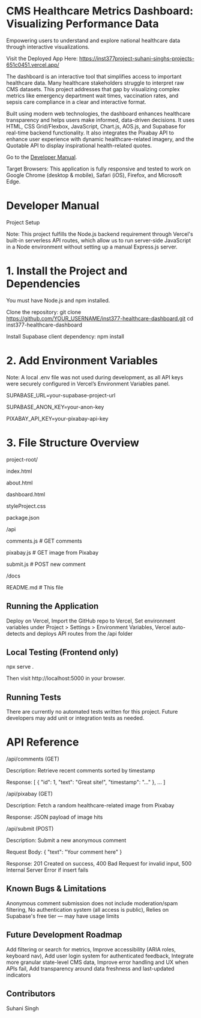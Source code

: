 # CMS Healthcare Metrics Dashboard: Visualizing Performance Data

Empowering users to understand and explore national healthcare data through interactive visualizations.

Visit the Deployed App Here: https://inst377project-suhani-singhs-projects-651c0451.vercel.app/

  The dashboard is an interactive tool that simplifies access to important healthcare data. Many healthcare stakeholders struggle to interpret raw CMS datasets. This project addresses that gap by visualizing complex metrics like emergency department wait times, vaccination rates, and sepsis care compliance in a clear and interactive format.

  Built using modern web technologies, the dashboard enhances healthcare transparency and helps users make informed, data-driven decisions. It uses HTML, CSS Grid/Flexbox, JavaScript, Chart.js, AOS.js, and Supabase for real-time backend functionality. It also integrates the Pixabay API to enhance user experience with dynamic healthcare-related imagery, and the Quotable API to display inspirational health-related quotes.

Go to the [Developer Manual](#developer-manual).

Target Browsers: This application is fully responsive and tested to work on Google Chrome (desktop & mobile), Safari (iOS), Firefox, and Microsoft Edge.

# Developer Manual

Project Setup

Note: This project fulfills the Node.js backend requirement through Vercel's built-in serverless API routes, which allow us to run server-side JavaScript in a Node environment without setting up a manual Express.js server.

# 1. Install the Project and Dependencies

You must have Node.js and npm installed.

Clone the repository: git clone https://github.com/YOUR_USERNAME/inst377-healthcare-dashboard.git
cd inst377-healthcare-dashboard

Install Supabase client dependency: npm install

# 2. Add Environment Variables

Note: A local .env file was not used during development, as all API keys were securely configured in Vercel’s Environment Variables panel.

SUPABASE_URL=your-supabase-project-url

SUPABASE_ANON_KEY=your-anon-key

PIXABAY_API_KEY=your-pixabay-api-key

# 3. File Structure Overview

project-root/

index.html

about.html

dashboard.html

styleProject.css

package.json

/api

comments.js       # GET comments

pixabay.js        # GET image from Pixabay

submit.js         # POST new comment

/docs

README.md         # This file

## Running the Application
Deploy on Vercel, Import the GitHub repo to Vercel, Set environment variables under Project > Settings > Environment Variables, Vercel auto-detects and deploys API routes from the /api folder

## Local Testing (Frontend only)

npx serve .

Then visit http://localhost:5000 in your browser.

## Running Tests

There are currently no automated tests written for this project. Future developers may add unit or integration tests as needed.

# API Reference

/api/comments (GET)

Description: Retrieve recent comments sorted by timestamp

Response: [
  { "id": 1, "text": "Great site!", "timestamp": "..." },
  ...
]

/api/pixabay (GET)

Description: Fetch a random healthcare-related image from Pixabay

Response: JSON payload of image hits

/api/submit (POST)

Description: Submit a new anonymous comment

Request Body: {
  "text": "Your comment here"
}

Response: 201 Created on success, 400 Bad Request for invalid input, 500 Internal Server Error if insert fails

## Known Bugs & Limitations
Anonymous comment submission does not include moderation/spam filtering, No authentication system (all access is public), Relies on Supabase's free tier — may have usage limits

## Future Development Roadmap
Add filtering or search for metrics, Improve accessibility (ARIA roles, keyboard nav), Add user login system for authenticated feedback, Integrate more granular state-level CMS data, Improve error handling and UX when APIs fail, Add transparency around data freshness and last-updated indicators

## Contributors
Suhani Singh
